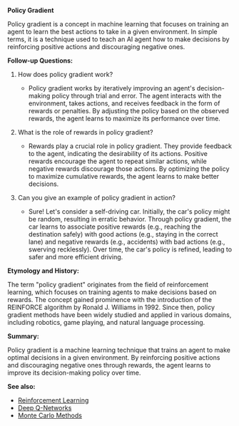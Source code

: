 **Policy Gradient**

Policy gradient is a concept in machine learning that focuses on training
an agent to learn the best actions to take in a given environment. In simple
terms, it is a technique used to teach an AI agent how to make decisions by
reinforcing positive actions and discouraging negative ones.

**Follow-up Questions:**

1. How does policy gradient work?
   - Policy gradient works by iteratively improving an agent's decision-making
     policy through trial and error. The agent interacts with the environment,
     takes actions, and receives feedback in the form of rewards or penalties.
     By adjusting the policy based on the observed rewards, the agent learns to
     maximize its performance over time.

2. What is the role of rewards in policy gradient?
   - Rewards play a crucial role in policy gradient. They provide feedback to
     the agent, indicating the desirability of its actions. Positive rewards
     encourage the agent to repeat similar actions, while negative rewards
     discourage those actions. By optimizing the policy to maximize cumulative
     rewards, the agent learns to make better decisions.

3. Can you give an example of policy gradient in action?
   - Sure! Let's consider a self-driving car. Initially, the car's policy might
     be random, resulting in erratic behavior. Through policy gradient, the car
     learns to associate positive rewards (e.g., reaching the destination
     safely) with good actions (e.g., staying in the correct lane) and negative
     rewards (e.g., accidents) with bad actions (e.g., swerving recklessly).
     Over time, the car's policy is refined, leading to safer and more
     efficient driving.

**Etymology and History:**

The term "policy gradient" originates from the field of reinforcement learning,
which focuses on training agents to make decisions based on rewards. The
concept gained prominence with the introduction of the REINFORCE algorithm by
Ronald J. Williams in 1992. Since then, policy gradient methods have been
widely studied and applied in various domains, including robotics, game playing,
and natural language processing.

**Summary:**

Policy gradient is a machine learning technique that trains an agent to make
optimal decisions in a given environment. By reinforcing positive actions and
discouraging negative ones through rewards, the agent learns to improve its
decision-making policy over time.

**See also:**

- [Reinforcement Learning](?concept=reinforcement+learning&specialist_role=ML+Engineer&target_audience=Manager+without+much+technical+background)
- [Deep Q-Networks](?concept=deep+q-networks&specialist_role=ML+Engineer&target_audience=Manager+without+much+technical+background)
- [Monte Carlo Methods](?concept=monte+carlo+methods&specialist_role=ML+Engineer&target_audience=Manager+without+much+technical+background)